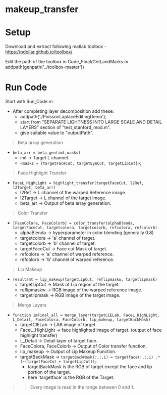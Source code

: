 # makeup_transfer

# Setup
Download and extract following matlab toolbox - 
https://pdollar.github.io/toolbox/

Edit the path of the toolbox in Code_Final/GetLandMarks.m
addpath(genpath('../toolbox-master'))

# Run Code
Start with Run_Code.m


* After completing layer decomposition add these: 
  * addpath('./PoissonLaplaceEditingDemo'); 
  * start from "SEPARATE LIGHTNESS INTO LARGE SCALE AND DETAIL LAYERS" section of "test_stanford_mod.m".
  * give suitable value to "outputPath".


> Beta array generation
* `beta_arr = beta_gen(iml,masks)`
   * iml &#8594; Target L channel. 
   * `<masks = {targetFaceCut, targetEyeCut, targetLipCut}>`;  

> Face Highlight Transfer 
* `FaceL_HighLight = highlight_transfer(targetFaceCut, l2Ref, l2Target, beta_arr)`
  * l2Ref &#8594; L channel of the warped Reference image. 
  * l2Target &#8594; L channel of the target image. 
  * beta_arr &#8594; Output of beta array generation. 

> Color Transfer
* `[FaceColora, FaceColorb] = color_transfer(alphaBlenda, targetFaceCut, targetcolora, targetcolorb, refcolora, refcolorb)`
    * alphaBlenda &#8594; hyperparameter in color blending (generally 0.8)
    * targetcolora &#8594; 'a' channel of target. 
    * targetcolorb &#8594; 'b' channel of target.
    * targetFaceCut &#8594; Face cut Mask of target.
    * refcolora &#8594; 'a' channel of warped reference.
    * refcolorb &#8594; 'b' channel of warped reference.

> Lip Makeup 
* `resultant = lip_makeup(targetLipCut, reflipmaskw, targetlipmask)`
    * targetLipCut &#8594; Mask of Lip region of the  target. 
    * reflipmaskw &#8594; RGB image of the warped reference image.
    * targetlipmask &#8594; RGB image of the target image.

> Merge Layers
* `function imFinal_all = merge_layer(targetCIELab, FaceL_HighLight, L_Detail, FaceColora, FaceColorb, lip_makeup, targetBackMask) `
  * targetCIELab &#8594; LAB image of target.
  * FaceL_HighLight &#8594; face highlighted image of target. (output of face highlight transfer)
  * L_Detail &#8594; Detail layer of target face. 
  * FaceColora, FaceColorb &#8594; Output of Color transfer function. 
  * lip_makeup &#8594; Output of Lip Makeup Function.
  * targetBackMask &#8594; `targetBackMask(:,:,i) = targetface(:,:,i) .* (~(targetFaceCut + targetLipCut));`
      * targetBackMask is the RGB of target except the face and lip portion of the target. 
      * here 'targetface' is the RGB of the Target.


>> Every image is read in the range between 0 and 1. 
 
